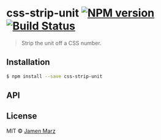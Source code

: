 # css-strip-unit [![NPM version](https://badge.fury.io/js/css-strip-unit.svg)](https://npmjs.org/package/css-strip-unit) [![Build Status](https://travis-ci.org/jamen/css-strip-unit.svg?branch=master)](https://travis-ci.org/jamen/css-strip-unit)

> Strip the unit off a CSS number.

## Installation

```sh
$ npm install --save css-strip-unit
```

## API

## License

MIT © [Jamen Marz](https://github.com/jamen)
